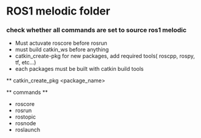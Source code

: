 # ROS1 melodic folder

### check whether all commands are set to source ros1 melodic

* Must actuvate roscore before rosrun
* must build catkin_ws before anything
* catkin_create-pkg for new packages, add required tools( roscpp, rospy, tf, etc...)
* each packages must be built with catkin build tools

** catkin_create_pkg <package_name> <modules>

** commands **
* roscore
* rosrun
* rostopic
* rosnode
* roslaunch
